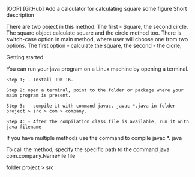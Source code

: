 [OOP] [GitHub] Add a calculator for calculating square some figure
Short description

There are two object in this method: The first - Square, the second circle. The square object calculate square and the circle method too.
There is switch-case option in main method, where user will choose one from two options. The first option - calculate the square, the second - the cicrle;

Getting started

You can run your java program on a Linux machine by opening a terminal.

    Step 1; - Install JDK 16.

    Step 2: open a terminal, point to the folder or package where your main program is present.

    Step 3: - compile it with command javac. javac *.java in folder project > src > com > company.

    Step 4: - After the compilation class file is available, run it with java filename

If you have multiple methods use the command to compile javac *. java

To call the method, specify the specific path to the command java com.company.NameFile file

folder project > src
